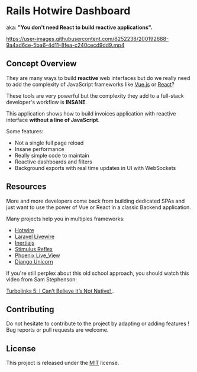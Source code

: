 # Rails Hotwire Dashboard

aka: **"You don't need React to build reactive applications".**

https://user-images.githubusercontent.com/8252238/200192688-9a4ad6ce-5ba6-4d11-8fea-c240cecd9dd9.mp4

## Concept Overview

They are many ways to build **reactive** web interfaces but do we really need to add the complexity of JavaScript frameworks like [Vue.js](https://vuejs.org/) or [React](https://reactjs.org/)?

These tools are very powerful but the complexity they add to a full-stack developer's workflow is **INSANE**.

This application shows how to build invoices application with reactive interface **without a line of JavaScript**.

Some features:

- Not a single full page reload
- Insane performance
- Really simple code to maintain
- Reactive dashboards and filters
- Background exports with real time updates in UI with WebSockets

## Resources

More and more developers come back from building dedicated SPAs and just want to use the power of Vue or React in a classic Backend application.

Many projects help you in multiples frameworks:
- [Hotwire](https://hotwire.dev/)
- [Laravel Livewire](https://laravel-livewire.com/)
- [Inertiajs](https://inertiajs.com/)
- [Stimulus Reflex](https://docs.stimulusreflex.com/)
- [Phoenix Live_View](https://github.com/phoenixframework/phoenix_live_view)
- [Django Unicorn](https://www.django-unicorn.com/)

If you're still perplex about this old school approach, you should watch this video from Sam Stephenson:

[Turbolinks 5: I Can’t Believe It’s Not Native! ](https://www.youtube.com/watch?v=SWEts0rlezA).

## Contributing

Do not hesitate to contribute to the project by adapting or adding features ! Bug reports or pull requests are welcome.

## License

This project is released under the [MIT](http://opensource.org/licenses/MIT) license.

